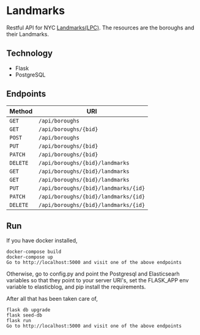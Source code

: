 # Landmarks

Restful API for NYC [Landmarks(LPC)](http://www1.nyc.gov/site/lpc/index.page). The resources are the boroughs and their
Landmarks. 

Technology
----------
* Flask
* PostgreSQL

## Endpoints

| Method     | URI                                   |
|------------|---------------------------------------|
| `GET`      | `/api/boroughs`                       |
| `GET`      | `/api/boroughs/{bid}`                 |
| `POST`     | `/api/boroughs`                       |
| `PUT`      | `/api/boroughs/{bid}`                 |
| `PATCH`    | `/api/boroughs/{bid}`                 |
| `DELETE`   | `/api/boroughs/{bid}/landmarks`       |
| `GET`      | `/api/boroughs/{bid}/landmarks`       |
| `GET`      | `/api/boroughs/{bid}/landmarks`       |
| `PUT`      | `/api/boroughs/{bid}/landmarks/{id}`  |
| `PATCH`    | `/api/boroughs/{bid}/landmarks/{id}`  |
| `DELETE`   | `/api/boroughs/{bid}/landmarks/{id}`  |


Run
---
If you have docker installed,
```
docker-compose build
docker-compose up
Go to http://localhost:5000 and visit one of the above endpoints
```

Otherwise, go to config.py and point the Postgresql and Elasticsearh variables so
that they point to your server URI's, set the FLASK_APP env variable to
elasticblog, and pip install the requirements. 

After all that has been taken care of,
```
flask db upgrade
flask seed-db
flask run
Go to http://localhost:5000 and visit one of the above endpoints
```
```
